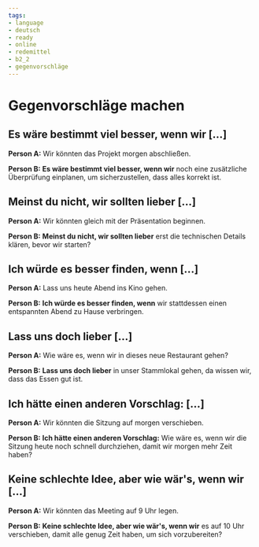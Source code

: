 ```yaml
---
tags:
- language
- deutsch
- ready
- online
- redemittel
- b2_2
- gegenvorschläge
---
```


# Gegenvorschläge machen

## Es wäre bestimmt viel besser, wenn wir [...]

__Person A:__ Wir könnten das Projekt morgen abschließen.

__Person B:__ __Es wäre bestimmt viel besser, wenn wir__ noch eine zusätzliche Überprüfung einplanen, um sicherzustellen, dass alles korrekt ist.

## Meinst du nicht, wir sollten lieber [...]

__Person A:__ Wir könnten gleich mit der Präsentation beginnen.

__Person B:__ __Meinst du nicht, wir sollten lieber__ erst die technischen Details klären, bevor wir starten?

## Ich würde es besser finden, wenn [...]

__Person A:__ Lass uns heute Abend ins Kino gehen.

__Person B:__ __Ich würde es besser finden, wenn__ wir stattdessen einen entspannten Abend zu Hause verbringen.

## Lass uns doch lieber [...]

__Person A:__ Wie wäre es, wenn wir in dieses neue Restaurant gehen?

__Person B:__ __Lass uns doch lieber__ in unser Stammlokal gehen, da wissen wir, dass das Essen gut ist.

## Ich hätte einen anderen Vorschlag: [...]

__Person A:__ Wir könnten die Sitzung auf morgen verschieben.

__Person B:__ __Ich hätte einen anderen Vorschlag:__ Wie wäre es, wenn wir die Sitzung heute noch schnell durchziehen, damit wir morgen mehr Zeit haben?

## Keine schlechte Idee, aber wie wär's, wenn wir [...]

__Person A:__ Wir könnten das Meeting auf 9 Uhr legen.

__Person B:__ __Keine schlechte Idee, aber wie wär's, wenn wir__ es auf 10 Uhr verschieben, damit alle genug Zeit haben, um sich vorzubereiten?
